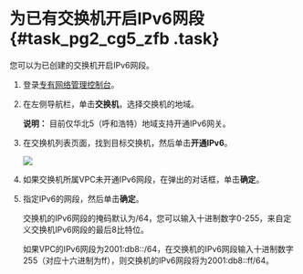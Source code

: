 # 为已有交换机开启IPv6网段 {#task_pg2_cg5_zfb .task}

您可以为已创建的交换机开启IPv6网段。

1.  登录[专有网络管理控制台](https://vpcnext.console.aliyun.com)。 
2.  在左侧导航栏，单击**交换机**，选择交换机的地域。 

    **说明：** 目前仅华北5（呼和浩特）地域支持开通IPv6网关。

3.  在交换机列表页面，找到目标交换机，然后单击**开通IPv6**。 

    ![](http://static-aliyun-doc.oss-cn-hangzhou.aliyuncs.com/assets/img/73829/154406718033773_zh-CN.png)

4.  如果交换机所属VPC未开通IPv6网段，在弹出的对话框，单击**确定**。 
5.  指定IPv6的网段，然后单击**确定**。 

    交换机的IPv6网段的掩码默认为/64，您可以输入十进制数字0-255，来自定义交换机IPv6网段的最后8比特位。

    如果VPC的IPv6网段为2001:db8::/64，在交换机的IPv6网段输入十进制数字255（对应十六进制为ff），则交换机的IPv6网段将为2001:db8::ff/64。


